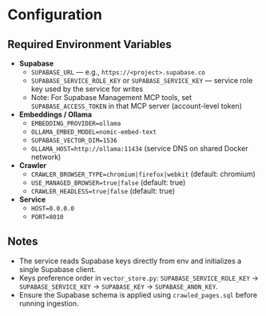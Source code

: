 # Configuration

## Required Environment Variables

- **Supabase**
  - `SUPABASE_URL` — e.g., `https://<project>.supabase.co`
  - `SUPABASE_SERVICE_ROLE_KEY` or `SUPABASE_SERVICE_KEY` — service role key used by the service for writes
  - Note: For Supabase Management MCP tools, set `SUPABASE_ACCESS_TOKEN` in that MCP server (account-level token)
- **Embeddings / Ollama**
  - `EMBEDDING_PROVIDER=ollama`
  - `OLLAMA_EMBED_MODEL=nomic-embed-text`
  - `SUPABASE_VECTOR_DIM=1536`
  - `OLLAMA_HOST=http://ollama:11434` (service DNS on shared Docker network)
- **Crawler**
  - `CRAWLER_BROWSER_TYPE=chromium|firefox|webkit` (default: chromium)
  - `USE_MANAGED_BROWSER=true|false` (default: true)
  - `CRAWLER_HEADLESS=true|false` (default: true)
- **Service**
  - `HOST=0.0.0.0`
  - `PORT=8010`

## Notes

- The service reads Supabase keys directly from env and initializes a single Supabase client.
- Keys preference order in `vector_store.py`: `SUPABASE_SERVICE_ROLE_KEY` → `SUPABASE_SERVICE_KEY` → `SUPABASE_KEY` → `SUPABASE_ANON_KEY`.
- Ensure the Supabase schema is applied using `crawled_pages.sql` before running ingestion.
